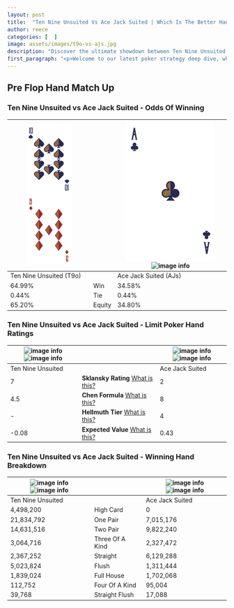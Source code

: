 ```yaml
---
layout: post
title:  "Ten Nine Unsuited Vs Ace Jack Suited | Which Is The Better Hand In Poker? A Complete Guide"
author: reece
categories: [  ]
image: assets/images/t9o-vs-ajs.jpg
description: "Discover the ultimate showdown between Ten Nine Unsuited and Ace Jack Suited in poker! Uncover the odds, strategies, and scenarios where one hand triumphs over the other. Get ready to up your poker game with this thrilling analysis."
first_paragraph: "<p>Welcome to our latest poker strategy deep dive, where we're pitting two distinct hands against each other in a high-stakes showdown: Ten Nine Unsuited vs Ace Jack Suited.</p><p>In the dynamic world of poker, every decision counts, and knowing which hand holds the upper hand is key to your success at the table.</p><p>In this article, we'll dissect these two hands, explore the scenarios where one dominates the other, and equip you with the knowledge to make strategic choices that can tip the odds in your favor.</p><p>Get ready to unravel the intriguing dynamics of these poker hands and elevate your game to new heights.</p>"
---
```




[comment]: # (sp0)

## Pre Flop Hand Match Up

<div class="table hand-ratings" markdown="1"> 



### Ten Nine Unsuited vs Ace Jack Suited - Odds Of Winning


    
| ![image info](assets/images/hand1/T.png) ![image info](assets/images/hand1/9o.png) |  | ![image info](assets/images/hand2/A.png) ![image info](assets/images/hand2/js.png) |
| -------- | -------- | -------- |
| Ten Nine Unsuited (T9o) |  | Ace Jack Suited (AJs) |
| 64.99% | Win | 34.58% |
| 0.44% | Tie | 0.44% |
| 65.20% | Equity | 34.80% |




[comment]: # (sp1)



### Ten Nine Unsuited vs Ace Jack Suited - Limit Poker Hand Ratings


    
| ![image info](https://www.riverpairs.com/assets/images/hand1/T.png) ![image info](https://www.riverpairs.com/assets/images/hand1/9o.png) |  | ![image info](https://www.riverpairs.com/assets/images/hand2/A.png) ![image info](https://www.riverpairs.com/assets/images/hand2/js.png) |
| -------- | -------- | -------- |
| Ten Nine Unsuited |  | Ace Jack Suited |
| 7 | **Sklansky Rating** [What is this?](/sklansky-rating-explained) | 2 |
| 4.5 | **Chen Formula** [What is this?](/chen-formula-explained) | 8 |
| - | **Hellmuth Tier** [What is this?](/Hellmuth-tier-explained) | 4 |
| -0.08 | **Expected Value** [What is this?](/expected-value-explained) | 0.43 |




[comment]: # (sp2)



### Ten Nine Unsuited vs Ace Jack Suited - Winning Hand Breakdown


    
| ![image info](https://www.riverpairs.com/assets/images/hand1/T.png) ![image info](https://www.riverpairs.com/assets/images/hand1/9o.png) |  | ![image info](https://www.riverpairs.com/assets/images/hand2/A.png) ![image info](https://www.riverpairs.com/assets/images/hand2/js.png) |
| -------- | -------- | -------- |
| Ten Nine Unsuited |  | Ace Jack Suited |
| 4,498,200 | High Card | 0 |
| 21,834,792 | One Pair | 7,015,176 |
| 14,631,516 | Two Pair | 9,822,240 |
| 3,064,716 | Three Of A Kind | 2,327,472 |
| 2,367,252 | Straight | 6,129,288 |
| 5,023,824 | Flush | 1,311,444 |
| 1,839,024 | Full House | 1,702,068 |
| 112,752 | Four Of A Kind | 95,004 |
| 39,768 | Straight Flush | 17,088 |




[comment]: # (sp3)



</div>

[comment]: # (sp4)



[comment]: # (sp5)

